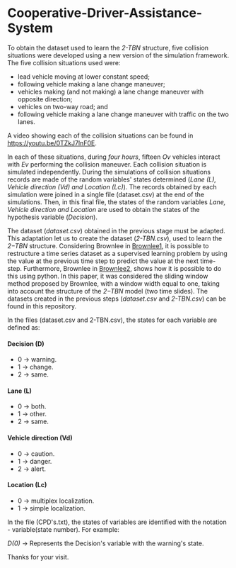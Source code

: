 # Cooperative-Driver-Assistance-System

To obtain the dataset used to learn the *2-TBN* structure, five collision situations were developed using a new version of the simulation framework. The five collision situations used were:

* lead vehicle moving at lower constant speed;
* following vehicle making a lane change maneuver;
* vehicles making (and not making) a lane change maneuver with opposite direction;
* vehicles on two-way road; and
* following vehicle making a lane change maneuver with traffic on the two lanes.

A video showing each of the collision situations can be found in <https://youtu.be/0TZkJ7lnF0E>.

In each of these situations, during _four hours_, fifteen _Ov_ vehicles interact with _Ev_ performing the collision maneuver. Each collision situation is simulated independently. During the simulations of collision situations records are made of the random variables' states determined (_Lane (L), Vehicle direction (Vd) and Location (Lc)_). The records obtained by each simulation were joined in a single file (dataset.csv) at the end of the simulations. Then, in this final file, the states of the random variables _Lane, Vehicle direction and Location_ are used to obtain the states of the hypothesis variable (_Decision_).

The dataset (_dataset.csv_) obtained in the previous stage must be adapted. This adaptation let us to create the dataset (_2-TBN.csv_), used to learn the *2−TBN* structure. Considering Brownlee in [Brownlee1](<https://machinelearningmastery.com/time-series-forecasting-supervised-learning/>), it is possible to restructure a time series dataset as a supervised learning problem by using the value at the previous time step to predict the value at the next time-step. Furthermore, Brownlee in [Brownlee2](<https://machinelearningmastery.com/convert-time-series-supervised-learning-problem-python/>), shows how it is possible to do this using python. In this paper, it was considered the sliding window method proposed by Brownlee, with a window width equal to one, taking into account the structure of the *2−TBN* model (two time slides). The datasets created in the previous steps (_dataset.csv_ and _2-TBN.csv_) can be found in this repository.

In the files (dataset.csv and 2-TBN.csv), the states for each variable are defined as:

#### Decision (D)

* 0 -> warning.
* 1 -> change.
* 2 -> same.

#### Lane (L)

* 0 -> both.
* 1 -> other.
* 2 -> same.

#### Vehicle direction (Vd)

* 0 -> caution.
* 1 -> danger.
* 2 -> alert.

#### Location (Lc)

* 0 -> multiplex localization.
* 1 -> simple localization.

In the file (CPD's.txt), the states of variables are identified with the notation - variable(state number). For example:

_D(0)_ -> Represents the Decision's variable with the warning's state.

Thanks for your visit.  
